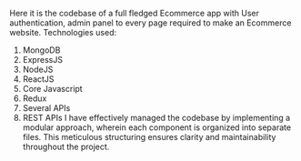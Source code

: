 Here it is the codebase of a full fledged Ecommerce app with User authentication, admin panel to every page required to make an Ecommerce website.
Technologies used:
1) MongoDB
2) ExpressJS
3) NodeJS
4) ReactJS
5) Core Javascript
6) Redux
7) Several APIs
8) REST APIs
I have effectively managed the codebase by implementing a modular approach, wherein each component is organized into separate files. This meticulous structuring ensures clarity and maintainability throughout the project.
